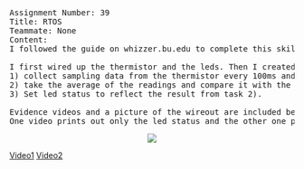 <pre>
Assignment Number: 39
Title: RTOS
Teammate: None
Content:
I followed the guide on whizzer.bu.edu to complete this skill. 

I first wired up the thermistor and the leds. Then I created 3 tasks to
1) collect sampling data from the thermistor every 100ms and store them in a buffer.
2) take the average of the readings and compare it with the previous average reading.
3) Set led status to reflect the result from task 2).

Evidence videos and a picture of the wireout are included below.
One video prints out only the led status and the other one prints out both led status and average readings for convinience. 
</pre>

<center><img src="https://github.com/BU-EC444/Liang-Biyao/blob/master/skills/5.%20Cyberphysical%20and%20Safety-Critical%20Systems/39.%20RTOS/Image/rtos.jpg" /></center>

[Video1](https://drive.google.com/file/d/1F-wW4-VdaIDpQuxVUC_5JOC8J5UzYhjo/view?usp=sharing)
[Video2](https://drive.google.com/file/d/1g-YNLK537ptoI7nPxpxWwwuUYGCtjvic/view?usp=sharing)